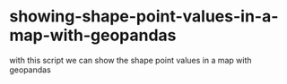 # showing-shape-point-values-in-a-map-with-geopandas
 with this script we can show the shape point values in a map with geopandas
